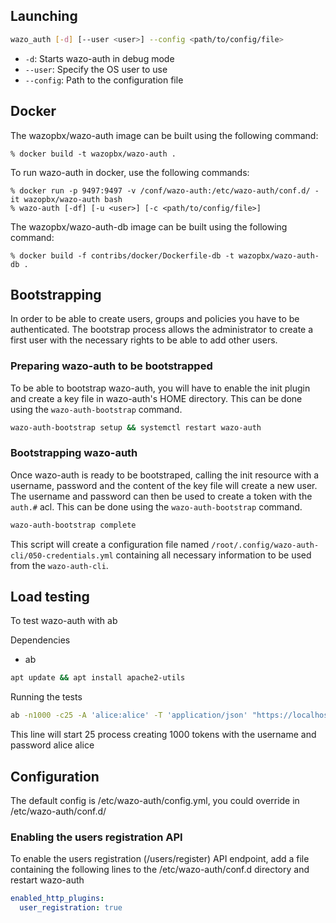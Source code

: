 ## Launching

```sh
wazo_auth [-d] [--user <user>] --config <path/to/config/file>
```

* `-d`: Starts wazo-auth in debug mode
* `--user`: Specify the OS user to use
* `--config`: Path to the configuration file


## Docker

The wazopbx/wazo-auth image can be built using the following command:

    % docker build -t wazopbx/wazo-auth .

To run wazo-auth in docker, use the following commands:

    % docker run -p 9497:9497 -v /conf/wazo-auth:/etc/wazo-auth/conf.d/ -it wazopbx/wazo-auth bash
    % wazo-auth [-df] [-u <user>] [-c <path/to/config/file>]

The wazopbx/wazo-auth-db image can be built using the following command:

    % docker build -f contribs/docker/Dockerfile-db -t wazopbx/wazo-auth-db .

## Bootstrapping

In order to be able to create users, groups and policies you have to be authenticated. The bootstrap
process allows the administrator to create a first user with the necessary rights to be able to add
other users.


### Preparing wazo-auth to be bootstrapped

To be able to bootstrap wazo-auth, you will have to enable the init plugin and create a key file in
wazo-auth's HOME directory. This can be done using the `wazo-auth-bootstrap` command.

```sh
wazo-auth-bootstrap setup && systemctl restart wazo-auth
```


### Bootstrapping wazo-auth

Once wazo-auth is ready to be bootstraped, calling the init resource with a username, password and
the content of the key file will create a new user. The username and password can then be used to create
a token with the `auth.#` acl. This can be done using the `wazo-auth-bootstrap` command.

```sh
wazo-auth-bootstrap complete
```

This script will create a configuration file named `/root/.config/wazo-auth-cli/050-credentials.yml`
containing all necessary information to be used from the `wazo-auth-cli`.

## Load testing

To test wazo-auth with ab

Dependencies

* ab

```sh
apt update && apt install apache2-utils
```

Running the tests

```sh
ab -n1000 -c25 -A 'alice:alice' -T 'application/json' "https://localhost:9497/0.1/token"
```

This line will start 25 process creating 1000 tokens with the username and password alice alice


## Configuration

The default config is /etc/wazo-auth/config.yml, you could override in /etc/wazo-auth/conf.d/

### Enabling the users registration API

To enable the users registration (/users/register) API endpoint, add a file containing the following lines to the /etc/wazo-auth/conf.d directory and restart wazo-auth

```yaml
enabled_http_plugins:
  user_registration: true
```
